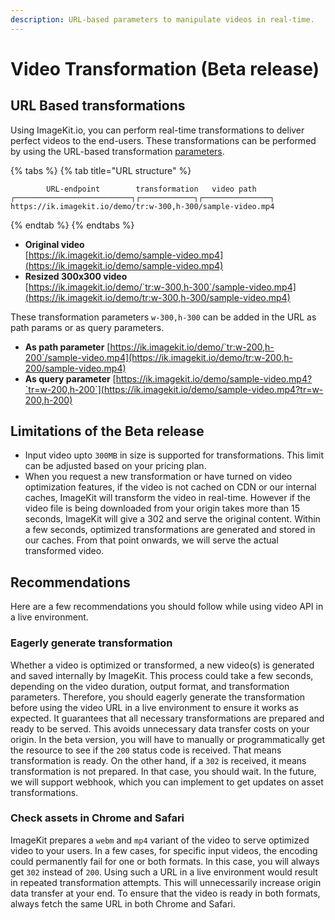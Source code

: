 ```yaml
---
description: URL-based parameters to manipulate videos in real-time.
---
```


# Video Transformation (Beta release)

## URL Based transformations

Using ImageKit.io, you can perform real-time transformations to deliver perfect videos to the end-users. These transformations can be performed by using the URL-based transformation [parameters](../image-transformations/resize-crop-and-other-transformations.md). 

{% tabs %}
{% tab title="URL structure" %}
```markup
        URL-endpoint        transformation   video path                                    
┌──────────────────────────┐┌────────────┐┌───────────────┐
https://ik.imagekit.io/demo/tr:w-300,h-300/sample-video.mp4
```
{% endtab %}
{% endtabs %}

* **Original video**\
  [https://ik.imagekit.io/demo/sample-video.mp4](https://ik.imagekit.io/demo/sample-video.mp4)
* **Resized 300x300 video**\
  [https://ik.imagekit.io/demo/`tr:w-300,h-300`/sample-video.mp4](https://ik.imagekit.io/demo/tr:w-300,h-300/sample-video.mp4)

These transformation parameters `w-300,h-300` can be added in the URL as path params or as query parameters.

* **As path parameter** [https://ik.imagekit.io/demo/`tr:w-200,h-200`/sample-video.mp4](https://ik.imagekit.io/demo/tr:w-200,h-200/sample-video.mp4)
* **As query parameter** [https://ik.imagekit.io/demo/sample-video.mp4?`tr=w-200,h-200`](https://ik.imagekit.io/demo/sample-video.mp4?tr=w-200,h-200)

## Limitations of the Beta release

* Input video upto `300MB` in size is supported for transformations. This limit can be adjusted based on your pricing plan.
* When you request a new transformation or have turned on video optimization features, if the video is not cached on CDN or our internal caches, ImageKit will transform the video in real-time. However if the video file is being downloaded from your origin takes more than 15 seconds, ImageKit will give a 302 and serve the original content. Within a few seconds, optimized transformations are generated and stored in our caches. From that point onwards, we will serve the actual transformed video.

## Recommendations

Here are a few recommendations you should follow while using video API in a live environment.

### Eagerly generate transformation
Whether a video is optimized or transformed, a new video(s) is generated and saved internally by ImageKit. This process could take a few seconds, depending on the video duration, output format, and transformation parameters. Therefore, you should eagerly generate the transformation before using the video URL in a live environment to ensure it works as expected. It guarantees that all necessary transformations are prepared and ready to be served. This avoids unnecessary data transfer costs on your origin. In the beta version, you will have to manually or programmatically get the resource to see if the `200` status code is received. That means transformation is ready. On the other hand, if a `302` is received, it means transformation is not prepared. In that case, you should wait. In the future, we will support webhook, which you can implement to get updates on asset transformations.

### Check assets in Chrome and Safari
ImageKit prepares a `webm` and `mp4` variant of the video to serve optimized video to your users. In a few cases, for specific input videos, the encoding could permanently fail for one or both formats. In this case, you will always get `302` instead of `200`. Using such a URL in a live environment would result in repeated transformation attempts. This will unnecessarily increase origin data transfer at your end. To ensure that the video is ready in both formats, always fetch the same URL in both Chrome and Safari.
